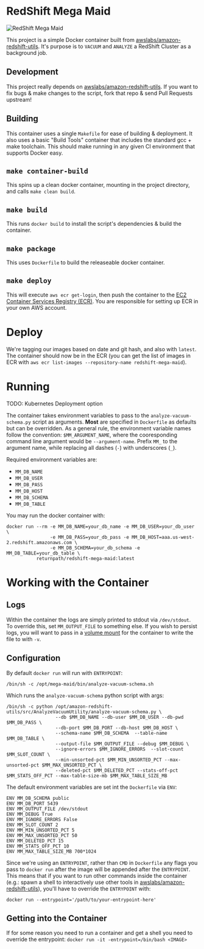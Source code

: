 RedShift Mega Maid
==================

![RedShift Mega Maid](https://raw.githubusercontent.com/ReturnPath/redshift-mega-maid/master/mega-maid.gif)

This project is a simple Docker container built from [awslabs/amazon-redshift-utils][1].  It's purpose is to `VACUUM` and `ANALYZE` a RedShift Cluster as a background job.

## Development

This project really depends on [awslabs/amazon-redshift-utils][1].  If you want to fix bugs & make changes to the script, fork that repo & send Pull Requests upstream!

## Building

This container uses a single `Makefile` for ease of building & deployment.  It also uses a basic "Build Tools" container that includes the standard gcc + make toolchain.  This should make running in any given CI environment that supports Docker easy.

## `make container-build`

This spins up a clean docker container, mounting in the project directory, and calls `make clean build`.

## `make build`

This runs `docker build` to install the script's dependencies & build the container.

## `make package`

This uses `Dockerfile` to build the releaseable docker container.

## `make deploy`

This will execute `aws ecr get-login`, then push the container to the [EC2 Container Services Registry (ECR)](https://console.aws.amazon.com/ecs/home?region=us-east-1#/repositories).  You are responsible for setting up ECR in your own AWS account.

# Deploy

We're tagging our images based on date and git hash, and also with `latest`.  The container should now be in the ECR (you can get the list of images in ECR with `aws ecr list-images --repository-name redshift-mega-maid`).

# Running

TODO: Kubernetes Deployment option

The container takes environment variables to pass to the `analyze-vacuum-schema.py` script as arguments.  **Most** are specified in `Dockerfile` as defaults but can be overridden.  As a general rule, the environment variable names follow the convention: `$MM_ARGUMENT_NAME`, where the cooresponding command line argument would be `--argument-name`.  Prefix `MM_` to the argument name, while replacing all dashes (`-`) with underscores (`_`).

Required environment variables are:

 - `MM_DB_NAME`
 - `MM_DB_USER`
 - `MM_DB_PASS`
 - `MM_DB_HOST`
 - `MM_DB_SCHEMA`
 - `MM_DB_TABLE`

You may run the docker container with:

    docker run --rm -e MM_DB_NAME=your_db_name -e MM_DB_USER=your_db_user \
                    -e MM_DB_PASS=your_db_pass -e MM_DB_HOST=aaa.us-west-2.redshift.amazonaws.com \
                    -e MM_DB_SCHEMA=your_db_schema -e MM_DB_TABLE=your_db_table \
               returnpath/redshift-mega-maid:latest

# Working with the Container

## Logs

Within the container the logs are simply printed to stdout via `/dev/stdout`.  To override this, set `MM_OUTPUT_FILE` to something else.  If you wish to persist logs, you will want to pass in a [volume mount][2] for the container to write the file to with `-v`.

## Configuration

By default `docker run` will run with `ENTRYPOINT`:

    /bin/sh -c /opt/mega-maid/bin/analyze-vacuum-schema.sh

Which runs the `analyze-vacuum-schema` python script with args:

    /bin/sh -c python /opt/amazon-redshift-utils/src/AnalyzeVacuumUtility/analyze-vacuum-schema.py \
                      --db $MM_DB_NAME --db-user $MM_DB_USER --db-pwd $MM_DB_PASS \
                      --db-port $MM_DB_PORT --db-host $MM_DB_HOST \
                      --schema-name $MM_DB_SCHEMA  --table-name $MM_DB_TABLE \
                      --output-file $MM_OUTPUT_FILE --debug $MM_DEBUG \
                      --ignore-errors $MM_IGNORE_ERRORS  --slot-count $MM_SLOT_COUNT \
                      --min-unsorted-pct $MM_MIN_UNSORTED_PCT --max-unsorted-pct $MM_MAX_UNSORTED_PCT \
                      --deleted-pct $MM_DELETED_PCT --stats-off-pct $MM_STATS_OFF_PCT --max-table-size-mb $MM_MAX_TABLE_SIZE_MB

The default environment variables are set int the `Dockerfile` via `ENV`:

    ENV MM_DB_SCHEMA public
    ENV MM_DB_PORT 5439
    ENV MM_OUTPUT_FILE /dev/stdout
    ENV MM_DEBUG True
    ENV MM_IGNORE_ERRORS False
    ENV MM_SLOT_COUNT 2
    ENV MM_MIN_UNSORTED_PCT 5
    ENV MM_MAX_UNSORTED_PCT 50
    ENV MM_DELETED_PCT 15
    ENV MM_STATS_OFF_PCT 10
    ENV MM_MAX_TABLE_SIZE_MB 700*1024


Since we're using an `ENTRYPOINT`, rather than `CMD` in `Dockerfile` any flags you pass to `docker run` after the image will be appended after the `ENTRYPOINT`. This means that if you want to run other commands inside the container (e.g.: spawn a shell to interactively use other tools in [awslabs/amazon-redshift-utils][1]), you'll have to override the `ENTRYPOINT` with:

    docker run --entrypoint='/path/to/your-entrypoint-here'

## Getting into the Container

If for some reason you need to run a container and get a shell you need to override the entrypoint: `docker run -it -entrypoint=/bin/bash <IMAGE>`


[1]: https://github.com/awslabs/amazon-redshift-utils.git
[2]: https://docs.docker.com/engine/userguide/containers/dockervolumes/

